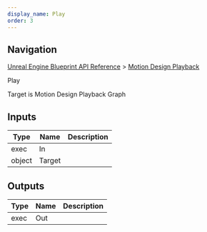 ```yaml
---
display_name: Play
order: 3
---
```

## Navigation

[Unreal Engine Blueprint API Reference](https://dev.epicgames.com/documentation/en-us/unreal-engine/BlueprintAPI) > [Motion Design Playback](https://dev.epicgames.com/documentation/en-us/unreal-engine/BlueprintAPI/MotionDesignPlayback)

Play

Target is Motion Design Playback Graph

## Inputs

| Type | Name | Description |
| --- | --- | --- |
| exec | In |  |
| object | Target |  |

## Outputs

| Type | Name | Description |
| --- | --- | --- |
| exec | Out |  |
